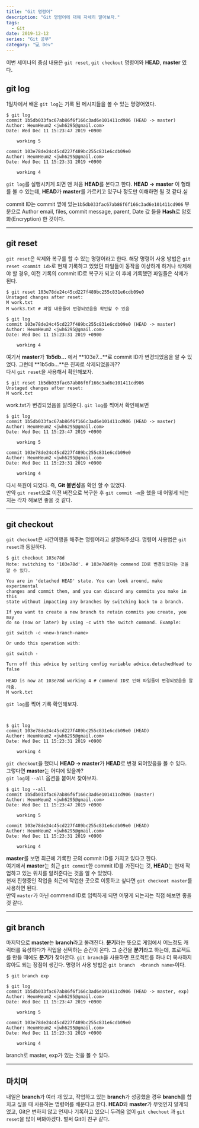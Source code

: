 ```yaml
---
title: "Git 명령어"
description: "Git 명령어에 대해 자세히 알아보자."
tags:
  - Git
date: 2019-12-12
series: "Git 공부"
category: "💻 Dev"
---
```


이번 세미나의 중심 내용은 `git reset`, `git checkout` 명령어와 **HEAD**, **master** 였다.

## git log

1일차에서 배운 `git log`는 기록 된 메시지들을 볼 수 있는 명령어였다.

```shell
$ git log
commit 1b5db033fac67ab86f6f166c3ad6e101411cd906 (HEAD -> master)
Author: HeumHeum2 <jwh6295@gmail.com>
Date: Wed Dec 11 15:23:47 2019 +0900

    working 5

commit 103e78de24c45cd227f489bc255c831e6cdb09e0
Author: HeumHeum2 <jwh6295@gmail.com>
Date: Wed Dec 11 15:23:31 2019 +0900

    working 4

```

`git log`를 실행시키게 되면 맨 처음 **HEAD**를 본다고 한다. **HEAD -> master** 이 형태를 볼 수 있는데, **HEAD**가 **master**를 가르키고 있구나 정도만 이해하면 될 것 같다.싣

commit ID는 commit 옆에 있는`1b5db033fac67ab86f6f166c3ad6e101411cd906` 부분으로 Author email, files, commit message, parent, Date 값 들을 **Hash**로 암호화(Encryption) 한 것이다.

---

## git reset

`git reset`은 삭제와 복구를 할 수 있는 명령어라고 한다.
해당 명령어 사용 방법은 `git reset <commit id>`로 현재 기록하고 있었던 파일들이 동작을 이상하게 하거나 삭제해야 할 경우, 이전 기록의 commit ID로 복구가 되고 이 후에 기록했던 파일들은 삭제가 된다.

```shell
$ git reset 103e78de24c45cd227f489bc255c831e6cdb09e0
Unstaged changes after reset:
M work.txt
M work3.txt # 파일 내용들이 변경되었음을 확인할 수 있음

$ git log
commit 103e78de24c45cd227f489bc255c831e6cdb09e0 (HEAD -> master)
Author: HeumHeum2 <jwh6295@gmail.com>
Date: Wed Dec 11 15:23:31 2019 +0900

    working 4

```

여기서 **master**가 **1b5db...** 에서 **103e7...**로 commit ID가 변경되었음을 알 수 있었다. 그런데 **1b5db...**은 진짜로 삭제되었을까??  
다시 `git reset`을 사용해서 확인해보자.

```shell
$ git reset 1b5db033fac67ab86f6f166c3ad6e101411cd906
Unstaged changes after reset:
M work.txt
```

work.txt가 변경되었음을 알려준다. `git log`를 찍어서 확인해보면

```shell
$ git log
commit 1b5db033fac67ab86f6f166c3ad6e101411cd906 (HEAD -> master)
Author: HeumHeum2 <jwh6295@gmail.com>
Date: Wed Dec 11 15:23:47 2019 +0900

    working 5

commit 103e78de24c45cd227f489bc255c831e6cdb09e0
Author: HeumHeum2 <jwh6295@gmail.com>
Date: Wed Dec 11 15:23:31 2019 +0900

    working 4

```

다시 복원이 되었다. 즉, **Git 불변성**을 확인 할 수 있었다.  
만약 `git reset`으로 이전 버전으로 복구한 후 `git commit -m`을 했을 때 어떻게 되는지는 각자 해보면 좋을 것 같다.

---

## git checkout

`git checkout`은 시간여행을 해주는 명령어라고 설명해주셨다. 명령어 사용법은 `git reset`과 동일하다.

```shell
$ git checkout 103e78d
Note: switching to '103e78d'. # 103e78d라는 commend ID로 변경되었다는 것을 알 수 있다.

You are in 'detached HEAD' state. You can look around, make experimental
changes and commit them, and you can discard any commits you make in this
state without impacting any branches by switching back to a branch.

If you want to create a new branch to retain commits you create, you may
do so (now or later) by using -c with the switch command. Example:

git switch -c <new-branch-name>

Or undo this operation with:

git switch -

Turn off this advice by setting config variable advice.detachedHead to false

HEAD is now at 103e78d working 4 # commend ID로 인해 파일들이 변경되었음을 알려줌.
M work.txt
```

`git log`를 찍어 기록 확인해보자.

```shell


$ git log
commit 103e78de24c45cd227f489bc255c831e6cdb09e0 (HEAD)
Author: HeumHeum2 <jwh6295@gmail.com>
Date: Wed Dec 11 15:23:31 2019 +0900

    working 4

```

`git checkout`을 했더니 **HEAD -> master**가 **HEAD**로 변경 되어있음을 볼 수 있다.  
그렇다면 **master**는 어디에 있을까?  
`git log`에 `--all` 옵션을 붙여서 찾아보자.

```shell
$ git log --all
commit 1b5db033fac67ab86f6f166c3ad6e101411cd906 (master)
Author: HeumHeum2 <jwh6295@gmail.com>
Date: Wed Dec 11 15:23:47 2019 +0900

    working 5

commit 103e78de24c45cd227f489bc255c831e6cdb09e0 (HEAD)
Author: HeumHeum2 <jwh6295@gmail.com>
Date: Wed Dec 11 15:23:31 2019 +0900

    working 4

```

**master**를 보면 최근에 기록한 곳의 commit ID를 가지고 있다고 한다.  
여기에서 **master**는 최근 `git commit`한 commit ID를 가진다는 것, **HEAD**는 현재 작업하고 있는 위치를 알려준다는 것을 알 수 있었다.  
현재 진행중인 작업을 최근에 작업한 곳으로 이동하고 싶다면 `git checkout master`를 사용하면 된다.  
만약 `master`가 아닌 commend ID로 입력하게 되면 어떻게 되는지는 직접 해보면 좋을 것 같다.

---

## git branch

마지막으로 **master**는 **branch**라고 불려진다. **분기**라는 뜻으로 게임에서 어느정도 캐릭터를 육성하다가 직업을 선택하는 순간이 온다. 그 순간을 **분기**라고 하는데, 프로젝트를 만들 때에도 **분기**가 찾아온다. `git branch`을 사용하면 프로젝트를 하나 더 복사하지 않아도 되는 장점이 생긴다. 명령어 사용 방법은 `git branch  <branch name>`이다.

```shell
$ git branch exp

$ git log
commit 1b5db033fac67ab86f6f166c3ad6e101411cd906 (HEAD -> master, exp)
Author: HeumHeum2 <jwh6295@gmail.com>
Date: Wed Dec 11 15:23:47 2019 +0900

    working 5

commit 103e78de24c45cd227f489bc255c831e6cdb09e0
Author: HeumHeum2 <jwh6295@gmail.com>
Date: Wed Dec 11 15:23:31 2019 +0900

    working 4

```

branch로 master, exp가 있는 것을 볼 수 있다.

---

## 마치며

내일은 **branch**가 여러 개 있고, 작업하고 있는 **branch**가 성공했을 경우 **branch**를 합치고 싶을 때 사용하는 명령어를 배운다고 한다.
**HEAD**와 **master**가 무엇인지 알게되었고, Git은 변하지 않고 언제나 기록하고 있으니 두려움 없이 `git chechout` 과 `git reset`을 많이 써봐야겠다.
벌써 Git이 친구 같다.
